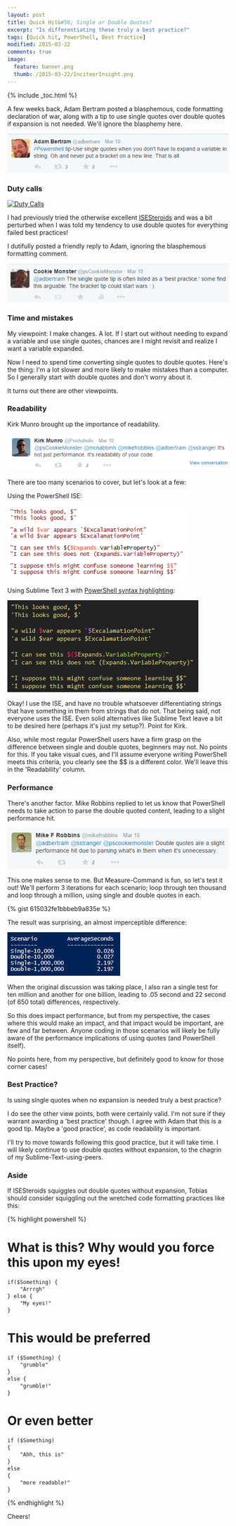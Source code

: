 ```yaml
---
layout: post
title: Quick Hit&#58; Single or Double Quotes?
excerpt: "Is differentiating these truly a best practice?"
tags: [Quick hit, PowerShell, Best Practice]
modified: 2015-03-22
comments: true
image:
  feature: banner.png
  thumb: /2015-03-22/InciteorInsight.png
---
```

{% include _toc.html %}


A few weeks back, Adam Bertram posted a blasphemous, code formatting declaration of war, along with a tip to use single quotes over double quotes if expansion is not needed.  We'll ignore the blasphemy here.

![Blasphemy!](/images/2015-03-22/InciteorInsight.png)

### Duty calls

[![Duty Calls](http://imgs.xkcd.com/comics/duty_calls.png)](http://xkcd.com/386/)

I had previously tried the otherwise excellent [ISESteroids](http://www.powertheshell.com/isesteroids/) and was a bit perturbed when I was told my tendency to use double quotes for everything failed best practices!

I dutifully posted a friendly reply to Adam, ignoring the blasphemous formatting comment.

![Duty](/images/2015-03-22/Duty.png)

### Time and mistakes

My viewpoint: I make changes. A lot. If I start out without needing to expand a variable and use single quotes, chances are I might revisit and realize I want a variable expanded.

Now I need to spend time converting single quotes to double quotes. Here's the thing: I'm a lot slower and more likely to make mistakes than a computer. So I generally start with double quotes and don't worry about it.

It turns out there are other viewpoints.

### Readability

Kirk Munro brought up the importance of readability.

![ReadReason](/images/2015-03-22/ReadReason.png)

There are too many scenarios to cover, but let's look at a few:

Using the PowerShell ISE:

![ISE Readability](/images/2015-03-22/ReadableTestISE.png)

Using Sublime Text 3 with [PowerShell syntax highlighting](https://github.com/SublimeText/PowerShell):

![ST3 Readability](/images/2015-03-22/ReadableTestST3.png)

Okay! I use the ISE, and have no trouble whatsoever differentiating strings that have something in them from strings that do not. That being said, not everyone uses the ISE. Even solid alternatives like Sublime Text leave a bit to be desired here (perhaps it's just my setup?). Point for Kirk.

Also, while most regular PowerShell users have a firm grasp on the difference between single and double quotes, beginners may not. No points for this. If you take visual cues, and I'll assume everyone writing PowerShell meets this criteria, you clearly see the $$ is a different color. We'll leave this in the 'Readability' column.

### Performance

There's another factor. Mike Robbins replied to let us know that PowerShell needs to take action to parse the double quoted content, leading to a slight performance hit.

![PerfReason](/images/2015-03-22/PerfReason.png)

This one makes sense to me. But Measure-Command is fun, so let's test it out! We'll perform 3 iterations for each scenario; loop through ten thousand and loop through a million, using single and double quotes in each.

{% gist 615032fe1bbbeb9a835e %}

The result was surprising, an almost imperceptible difference:

![PerformanceTest](/images/2015-03-22/PerformanceTest.png)

When the original discussion was taking place, I also ran a single test for ten million and another for one billion, leading to .05 second and 22 second (of 650 total) differences, respectively.

So this does impact performance, but from my perspective, the cases where this would make an impact, and that impact would be important, are few and far between.  Anyone coding in those scenarios will likely be fully aware of the performance implications of using quotes (and PowerShell itself).

No points here, from my perspective, but definitely good to know for those corner cases!

### Best Practice?

Is using single quotes when no expansion is needed truly a best practice?

I do see the other view points, both were certainly valid. I'm not sure if they warrant awarding a 'best practice' though. I agree with Adam that this is a good tip. Maybe a 'good practice', as code readability is important.

 I'll try to move towards following this good practice, but it will take time. I will likely continue to use double quotes without expansion, to the chagrin of my Sublime-Text-using-peers.

### Aside

If ISESteroids squiggles out double quotes without expansion, Tobias should consider squiggling out the wretched code formatting practices like this:

{% highlight powershell %}

# What is this?  Why would you force this upon my eyes!
    if($Something) {
        "Arrrgh"
    } else {
        "My eyes!"
    }

# This would be preferred
    if ($Something) {
        "grumble"
    }
    else {
        "grumble!"
    }

# Or even better
    if ($Something)
    {
        "Ahh, this is"
    }
    else
    {
        "more readable!"
    }

{% endhighlight %}

Cheers!